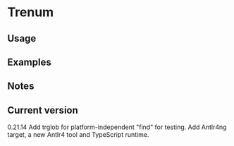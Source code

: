 # Trenum

## Usage

## Examples

## Notes

## Current version

0.21.14 Add trglob for platform-independent "find" for testing. Add Antlr4ng target, a new Antlr4 tool and TypeScript runtime.
